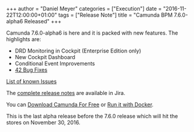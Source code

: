 +++
author = "Daniel Meyer"
categories = ["Execution"]
date = "2016-11-22T12:00:00+01:00"
tags = ["Release Note"]
title = "Camunda BPM 7.6.0-alpha6 Released"
+++

Camunda 7.6.0-alpha6 is here and it is packed with new features. The highlights are:

* DRD Monitoring in Cockpit (Enterprise Edition only)
* New Cockpit Dashboard
* Conditional Event Improvements
* [42 Bug Fixes](https://jira.camunda.com/issues/?jql=issuetype%20%3D%20%22Bug%20Report%22%20AND%20fixVersion%20%3D%207.6.0-alpha6)

[List of known Issues](https://jira.camunda.com/issues/?jql=affectedVersion%20%3D%207.6.0-alpha6)

The [complete release notes](https://jira.camunda.com/secure/ReleaseNote.jspa?projectId=10230&version=14697) are available in Jira.

You can [Download Camunda For Free](https://camunda.org/download/)
or [Run it with Docker](https://hub.docker.com/r/camunda/camunda-bpm-platform/).

This is the last alpha release before the 7.6.0 release which will hit the stores on November 30, 2016.
